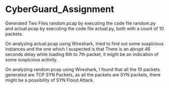 # CyberGuard_Assignment

Generated Two Files random.pcap by executing the code file random.py and actual.pcap by executing the code file actual.py, both with a count of 10 packets.

On analyzing actual.pcap using Wireshark, tried to find out some suspicious instances and the one which I suspected is that There is an abrupt 46 seconds delay while loading 6th to 7th packet, it might be an indication of some suspicious activity.

On analyzing random.pcap using Wireshark, I found that all the 10 packets generated are TCP SYN Packets, as all the packets are SYN packets, there might be a possibility of SYN Flood Attack.
